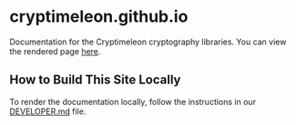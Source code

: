 # cryptimeleon.github.io
Documentation for the Cryptimeleon cryptography libraries.
You can view the rendered page [here](https://cryptimeleon.github.io).

## How to Build This Site Locally

To render the documentation locally, follow the instructions in our [DEVELOPER.md](https://github.com/cryptimeleon/cryptimeleon.github.io/blob/main/DEVELOPER.md) file.
